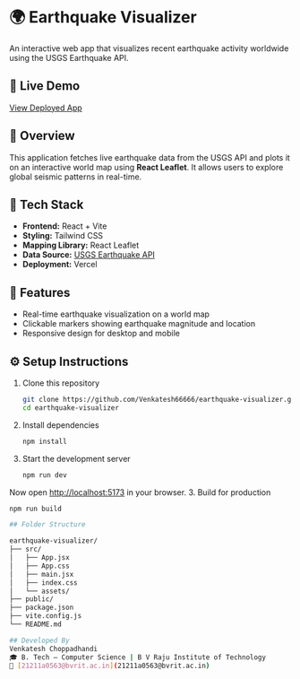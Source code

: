 # 🌍 Earthquake Visualizer

An interactive web app that visualizes recent earthquake activity worldwide using the USGS Earthquake API.

## 🚀 Live Demo
[View Deployed App](https://earthquake-visualizer.vercel.app)

## 🧠 Overview
This application fetches live earthquake data from the USGS API and plots it on an interactive world map using **React Leaflet**. It allows users to explore global seismic patterns in real-time.

## 🧩 Tech Stack
- **Frontend:** React + Vite  
- **Styling:** Tailwind CSS  
- **Mapping Library:** React Leaflet  
- **Data Source:** [USGS Earthquake API](https://earthquake.usgs.gov/earthquakes/feed/v1.0/summary/all_day.geojson)  
- **Deployment:** Vercel  

## 📸 Features
- Real-time earthquake visualization on a world map  
- Clickable markers showing earthquake magnitude and location  
- Responsive design for desktop and mobile  

## ⚙️ Setup Instructions
1. Clone this repository  
   ```bash
   git clone https://github.com/Venkatesh66666/earthquake-visualizer.git
   cd earthquake-visualizer
2. Install dependencies  
   ```bash
   npm install
3. Start the development server
   ```bash
   npm run dev

Now open [http://localhost:5173](http://localhost:5173) in your browser.
3. Build for production
   ```bash
   npm run build

## Folder Structure

earthquake-visualizer/
├── src/
│   ├── App.jsx
│   ├── App.css
│   ├── main.jsx
│   ├── index.css
│   └── assets/
├── public/
├── package.json
├── vite.config.js
└── README.md

## Developed By
Venkatesh Choppadhandi
🎓 B. Tech – Computer Science | B V Raju Institute of Technology
📧 [21211a0563@bvrit.ac.in](21211a0563@bvrit.ac.in)

